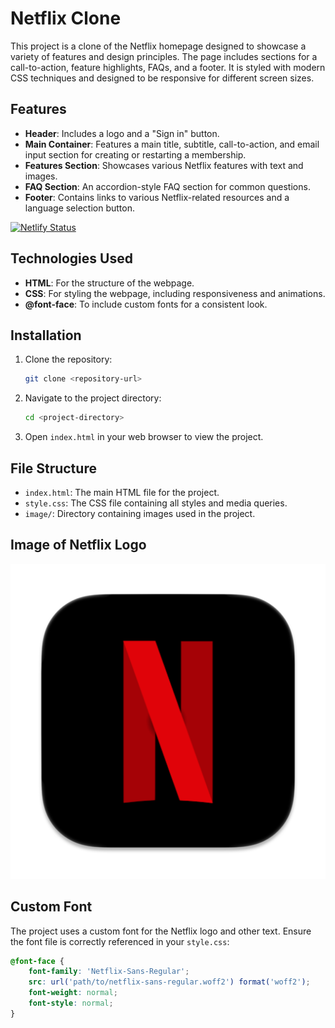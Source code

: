 # Netflix Clone

This project is a clone of the Netflix homepage designed to showcase a variety of features and design principles. The page includes sections for a call-to-action, feature highlights, FAQs, and a footer. It is styled with modern CSS techniques and designed to be responsive for different screen sizes.

## Features

- **Header**: Includes a logo and a "Sign in" button.
- **Main Container**: Features a main title, subtitle, call-to-action, and email input section for creating or restarting a membership.
- **Features Section**: Showcases various Netflix features with text and images.
- **FAQ Section**: An accordion-style FAQ section for common questions.
- **Footer**: Contains links to various Netflix-related resources and a language selection button.

[![Netlify Status](https://api.netlify.com/api/v1/badges/e6571d10-3b21-4176-b18b-be25fd9cdce3/deploy-status)](https://app.netlify.com/sites/nfx-cloneby-tabsheera/deploys)

## Technologies Used

- **HTML**: For the structure of the webpage.
- **CSS**: For styling the webpage, including responsiveness and animations.
- **@font-face**: To include custom fonts for a consistent look.

## Installation

1. Clone the repository:
    ```bash
    git clone <repository-url>
    ```
2. Navigate to the project directory:
    ```bash
    cd <project-directory>
    ```
3. Open `index.html` in your web browser to view the project.

## File Structure

- `index.html`: The main HTML file for the project.
- `style.css`: The CSS file containing all styles and media queries.
- `image/`: Directory containing images used in the project.

## Image of Netflix Logo

![Netflix Logo](image/netflix_macos_bigsur_icon_189917.png)

## Custom Font

The project uses a custom font for the Netflix logo and other text. Ensure the font file is correctly referenced in your `style.css`:
```css
@font-face {
    font-family: 'Netflix-Sans-Regular';
    src: url('path/to/netflix-sans-regular.woff2') format('woff2');
    font-weight: normal;
    font-style: normal;
}

